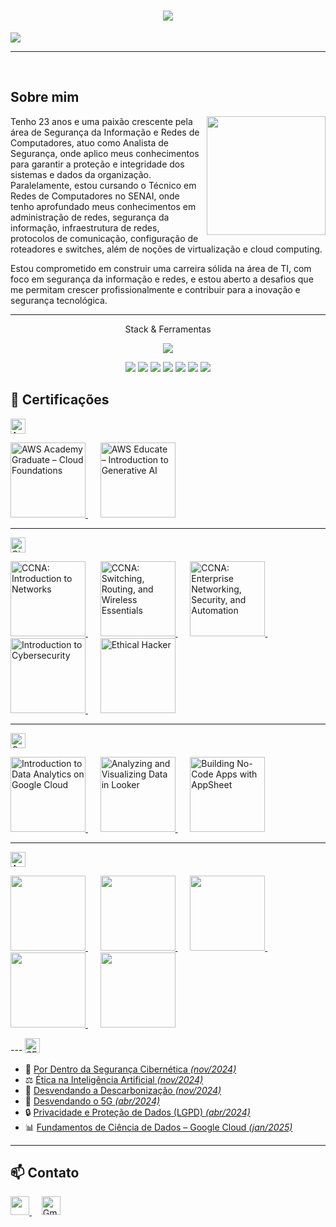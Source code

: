 <h1 align="center">
  <img src="https://capsule-render.vercel.app/api?type=transparent&height=200&color=2F4F4F&text=Pedro%20Padovan&section=header&reversal=false&fontColor=ffff&fontSize=80&fontAlign=50&animation=fadeIn&fontAlignY=50">
</h1>

<p aling="center">
 <img src="https://readme-typing-svg.herokuapp.com?font=Fira+Code&size=25&pause=1000&color=2CF761&center=true&vCenter=true&multiline=true&width=500&height=70&lines=Redes+de+Computadores++%7C++SENAI">
</p>

---

<br>

##  Sobre mim

<img align="right" height="190" src="https://cdn.pixabay.com/animation/2025/04/05/10/44/10-44-27-197_512.gif">

Tenho 23 anos e uma paixão crescente pela área de Segurança da Informação e Redes de Computadores, atuo como Analista de Segurança, onde aplico meus conhecimentos para garantir a proteção e integridade dos sistemas e dados da organização. Paralelamente, estou cursando o Técnico em Redes de Computadores no SENAI, onde tenho aprofundado meus conhecimentos em administração de redes, segurança da informação, infraestrutura de redes, protocolos de comunicação, configuração de roteadores e switches, além de noções de virtualização e cloud computing.

Estou comprometido em construir uma carreira sólida na área de TI, com foco em segurança da informação e redes, e estou aberto a desafios que me permitam crescer profissionalmente e contribuir para a inovação e segurança tecnológica.

---
<p align="center">
Stack & Ferramentas

<p align="center">
  <img src="https://skillicons.dev/icons?i=aws,azure,linux,windows,grafana">
<br>
<p align="center">
  <img src="https://custom-icon-badges.demolab.com/badge/Microsoft%20Azure-0089D6?logo=msazure&logoColor=white">
  <img src="https://img.shields.io/badge/Slack-4A154B?logo=slack&logoColor=fff">
  <img src="https://custom-icon-badges.demolab.com/badge/Power%20BI-F1C912?logo=power-bi&logoColor=fff">
  <img src="https://img.shields.io/badge/Debian-A81D33?logo=debian&logoColor=fff">
  <img src="https://img.shields.io/badge/Linux-FCC624?logo=linux&logoColor=black">
  <img src="https://img.shields.io/badge/Ubuntu-E95420?logo=ubuntu&logoColor=white">
  <img src="https://custom-icon-badges.demolab.com/badge/Windows-0078D6?logo=windows11&logoColor=white">
  
</p>

## 📜 Certificações


<img src="https://upload.wikimedia.org/wikipedia/commons/thumb/9/93/Amazon_Web_Services_Logo.svg/1024px-Amazon_Web_Services_Logo.svg.png" alt="AWS Logo" height="24"/>

<p align="left">
  <a href="https://www.credly.com/badges/bc33a9b8-3b3c-49ff-ac22-a25598713aff/linked_in_profile" target="_blank">
    <img src="https://images.credly.com/size/680x680/images/73e4a58b-a8ef-41a3-a7db-9183dd269882/image.png" alt="AWS Academy Graduate – Cloud Foundations" height="120"/>
  </a>&nbsp;&nbsp;&nbsp;&nbsp;
  <a href="https://www.credly.com/badges/7ba666f3-3546-41a8-81c6-ebbe30696849/linked_in_profile" target="_blank">
    <img src="https://images.credly.com/size/680x680/images/4b68a030-53d0-414b-be57-b1837bc3b3e6/image.png" alt="AWS Educate – Introduction to Generative AI" height="120"/>
  </a>
</p>


---


<img src="https://upload.wikimedia.org/wikipedia/commons/c/cf/Cisco_logo-1000px.png" alt="Cisco Logo" height="24"/>

<p align="left">
  <a href="https://www.credly.com/badges/1d600de4-ba98-4bad-af38-6941964770a6/linked_in_profile" target="_blank">
    <img src="https://images.credly.com/size/680x680/images/70d71df5-f3dc-4380-9b9d-f22513a70417/CCNAITN__1_.png" alt="CCNA: Introduction to Networks" height="120"/>
  </a>&nbsp;&nbsp;&nbsp;&nbsp;
  <a href="https://www.credly.com/badges/2c0e295d-b78c-4542-8c82-9f1fd3fb27d7/linked_in_profile" target="_blank">
    <img src="https://images.credly.com/size/680x680/images/f4ccdba9-dd65-4349-baad-8f05df116443/CCNASRWE__1_.png" alt="CCNA: Switching, Routing, and Wireless Essentials" height="120"/>
  </a>&nbsp;&nbsp;&nbsp;&nbsp;
  <a href="https://www.credly.com/badges/c82eb584-9b7d-449d-87aa-a4b79ce3c855/linked_in_profile" target="_blank">
    <img src="https://images.credly.com/size/680x680/images/0a6d331e-8abf-4272-a949-33f754569a76/CCNAENSA__1_.png" alt="CCNA: Enterprise Networking, Security, and Automation" height="120"/>
  </a>&nbsp;&nbsp;&nbsp;&nbsp;
  <a href="https://www.credly.com/badges/76826b83-c5b8-4133-b8d0-9f51b7ce708d/linked_in_profile" target="_blank">
    <img src="https://images.credly.com/size/680x680/images/af8c6b4e-fc31-47c4-8dcb-eb7a2065dc5b/I2CS__1_.png" alt="Introduction to Cybersecurity" height="120"/>
  </a>&nbsp;&nbsp;&nbsp;&nbsp;
  <a href="https://www.credly.com/badges/fbe38033-5740-4343-a7f3-bfca3903e2c5/linked_in_profile" target="_blank">
    <img src="https://images.credly.com/size/680x680/images/242902b5-f527-42ad-865e-977c9e1b5b58/image.png" alt="Ethical Hacker" height="120"/>
  </a>
</p>



---

<img src="https://upload.wikimedia.org/wikipedia/commons/thumb/5/51/Google_Cloud_logo.svg/2560px-Google_Cloud_logo.svg.png" alt="Google Cloud Logo" height="24"/>

<p align="left">
  <!-- Introduction to Data Analytics on Google Cloud -->
  <a href="https://www.cloudskillsboost.google/public_profiles/bf385a32-b4f2-4d40-ba3d-80a35efdb5ec/badges/13074823" target="_blank">
    <img src="https://cdn.qwiklabs.com/mrsqf%2FvWLLpiV9I9PXcFSbrGMxHh9VXnE4ltMYhlXzs%3D" alt="Introduction to Data Analytics on Google Cloud" height="120"/>
  </a>&nbsp;&nbsp;&nbsp;&nbsp;

  <!-- Analyzing and Visualizing Data in Looker -->
  <a href="https://www.cloudskillsboost.google/public_profiles/bf385a32-b4f2-4d40-ba3d-80a35efdb5ec/badges/13075948" target="_blank">
    <img src="https://cdn.qwiklabs.com/R%2Betbv5McRMQyMfXxWAN4jvfSq8wm86K2ne6AwVv7OY%3D" alt="Analyzing and Visualizing Data in Looker" height="120"/>
  </a>&nbsp;&nbsp;&nbsp;&nbsp;

  <!-- Building No-Code Apps with AppSheet -->
  <a href="https://www.cloudskillsboost.google/public_profiles/bf385a32-b4f2-4d40-ba3d-80a35efdb5ec/badges/13162996" target="_blank">
    <img src="https://cdn.qwiklabs.com/bKr6MH%2BlZbOYyBs4K8cQk%2F0UDWQEFMImFNXbwAVuLms%3D" alt="Building No-Code Apps with AppSheet" height="120"/>
  </a>
</p>




---

<img src="https://mlxoiodrayjq.i.optimole.com/cb:CjXf.189e3/w:auto/h:auto/q:mauto/f:best/https://blueprintt.co/wp-content/uploads/2022/08/LOGO_1-1.png" alt="Axur Logo" height="24"/>

<p align="left">
  <a href="https://university.axur.com/certificates/tx6grpiz2o" target="_blank">
    <img src="https://cdn.filestackcontent.com/rTjcboIvQ8eSnXkHbccy?policy=eyJjYWxsIjpbInJlYWQiXSwiZXhwaXJ5IjoxNzQ3OTE2ODAyLCJwYXRoIjoiLyJ9&signature=1021a233bc28d2d43c8420ecd82f7d978f899fd5253accca688eca325441df44"  height="120"/>
  </a>&nbsp;&nbsp;&nbsp;&nbsp;
  <a href="https://university.axur.com/certificates/btbcs6mdth" target="_blank">
    <img src="https://cdn.filestackcontent.com/ClXhzTiWQuapLe6gC2WS?policy=eyJjYWxsIjpbInJlYWQiXSwiZXhwaXJ5IjoxNzQ3OTE2ODAzLCJwYXRoIjoiLyJ9&signature=bebab561c7cf20075cfae686b557459842c920d2e3bf4c2cbc23bb9387873fe1" height="120"/>
  </a>&nbsp;&nbsp;&nbsp;&nbsp;
  <a href="https://university.axur.com/certificates/gnzovy0m7g" target="_blank">
    <img src="https://cdn.filestackcontent.com/tkcnDWpRR2aDzDpdmef5?policy=eyJjYWxsIjpbInJlYWQiXSwiZXhwaXJ5IjoxNzQ3OTE2ODA1LCJwYXRoIjoiLyJ9&signature=027e8e882954b916b5f4fdcac87c744277373e067cd86f7d8f72df90162fd12b" height="120"/>
  </a>&nbsp;&nbsp;&nbsp;&nbsp;
  <a href="https://university.axur.com/certificates/upymuno77s" target="_blank">
    <img src="https://cdn.filestackcontent.com/2jHsE6ORQufqnrdN1M6v?policy=eyJjYWxsIjpbInJlYWQiXSwiZXhwaXJ5IjoxNzQ3OTE2ODA4LCJwYXRoIjoiLyJ9&signature=238400f1d9755c3749cf34ab0a978dee650436665485e9e9b22b380d0166f551" height="120"/>
  </a>&nbsp;&nbsp;&nbsp;&nbsp;
  <a href="https://university.axur.com/certificates/aqzdoyspg8" target="_blank">
    <img src="https://cdn.filestackcontent.com/pIcCDsWJSrmzCPxMSIw8?policy=eyJjYWxsIjpbInJlYWQiXSwiZXhwaXJ5IjoxNzQ3OTE2ODEwLCJwYXRoIjoiLyJ9&signature=c6cf63f8d207063d5f7e96193e6a48b60881584c3f945cb474033a14b4fc8636" height="120"/>
  </a>
</p>
---



<img src="https://upload.wikimedia.org/wikipedia/commons/thumb/8/8c/SENAI_S%C3%A3o_Paulo_logo.png/1200px-SENAI_S%C3%A3o_Paulo_logo.png" alt="SENAI Logo" height="24"/>

- 🔐 [Por Dentro da Segurança Cibernética *(nov/2024)*](https://www.sp.senai.br/consulta-certificado?qrcode=00033055/7536994)  
- ⚖️ [Ética na Inteligência Artificial *(nov/2024)*](https://www.sp.senai.br/consulta-certificado?qrcode=00033058/7536994)  
- 🌱 [Desvendando a Descarbonização *(nov/2024)*](https://www.sp.senai.br/consulta-certificado?qrcode=00033056/7536994)  
- 📶 [Desvendando o 5G *(abr/2024)*](https://www.sp.senai.br/consulta-certificado?qrcode=00028410/7536994)  
- 🔒 [Privacidade e Proteção de Dados (LGPD) *(abr/2024)*](https://www.sp.senai.br/consulta-certificado?qrcode=00028409/7536994)  
- 📊 [Fundamentos de Ciência de Dados – Google Cloud *(jan/2025)*](http://www.sp.senai.br/consulta-certificado?qrcode=13424247372/14896133)



---

## 📫 Contato

<p align="left">
  <!-- LinkedIn Button -->
  <a href="https://www.linkedin.com/in/pedro-padovan-de-lima/" target="_blank">
    <img src="https://custom-icon-badges.demolab.com/badge/LinkedIn-0A66C2?logo=linkedin-white&logoColor=fff" height="30"/>
  </a>&nbsp;&nbsp;&nbsp;

  <!-- Gmail Button -->
  <a href="mailto:padovanpedro31@gmail.com" target="_blank">
    <img src="https://img.shields.io/badge/Gmail-%23D14836.svg?&style=flat&logo=gmail&logoColor=white" alt="Gmail" height="30"/>
  </a>
</p>

